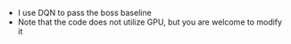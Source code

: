 * I use DQN to pass the boss baseline
* Note that the code does not utilize GPU, but you are welcome to modify it